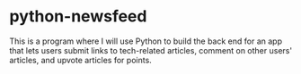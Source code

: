 # python-newsfeed
This is a program where I will use Python to build the back end for an app that lets users submit links to tech-related articles, comment on other users' articles, and upvote articles for points.
